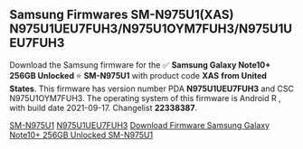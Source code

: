 <h2>Samsung Firmwares SM-N975U1(XAS) N975U1UEU7FUH3/N975U1OYM7FUH3/N975U1UEU7FUH3</h2>
Download the Samsung firmware for the ✅ <strong>Samsung Galaxy Note10+ 256GB Unlocked </strong> ⭐ <strong>SM-N975U1</strong> with product code <strong>XAS</strong> <strong> from United States</strong>. This firmware has version number PDA <strong>N975U1UEU7FUH3</strong> and CSC N975U1OYM7FUH3. The operating system of this firmware is Android R , with build date 2021-09-17. Changelist <strong>22338387</strong>.


[SM-N975U1](https://samfirm.shop/samsung/model/SM-N975U1)
[N975U1UEU7FUH3](https://samfirm.shop/samsung/pda/N975U1UEU7FUH3)
[Download Firmware Samsung Galaxy Note10+ 256GB Unlocked SM-N975U1](https://samfirm.shop/samsung/firmware/457307)
